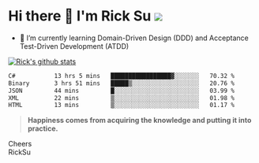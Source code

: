 # Hi there 👋 I'm Rick Su ![](https://komarev.com/ghpvc/?username=ricksu978)
<!--
**ricksu978/ricksu978** is a ✨ _special_ ✨ repository because its `README.md` (this file) appears on your GitHub profile.

Here are some ideas to get you started:

- 🔭 I’m currently working on ...
-->
- 🌱 I’m currently learning Domain-Driven Design (DDD) and Acceptance Test-Driven Development (ATDD)
<!--
- 👯 I’m looking to collaborate on ...
- 🤔 I’m looking for help with ...
- 💬 Ask me about ...
- 📫 How to reach me: ...
- 😄 Pronouns: ...
- ⚡ Fun fact: ...
-->
[![Rick's github stats](https://github-readme-stats.vercel.app/api?username=ricksu978&theme=dark)](https://github.com/ricksu978/ricksu978)

<!--START_SECTION:waka-->

```txt
C#           13 hrs 5 mins   █████████████████▓░░░░░░░   70.32 %
Binary       3 hrs 51 mins   █████▒░░░░░░░░░░░░░░░░░░░   20.76 %
JSON         44 mins         █░░░░░░░░░░░░░░░░░░░░░░░░   03.99 %
XML          22 mins         ▒░░░░░░░░░░░░░░░░░░░░░░░░   01.98 %
HTML         13 mins         ▒░░░░░░░░░░░░░░░░░░░░░░░░   01.17 %
```

<!--END_SECTION:waka-->

> **Happiness comes from acquiring the knowledge and putting it into practice.**

Cheers  
RickSu 
